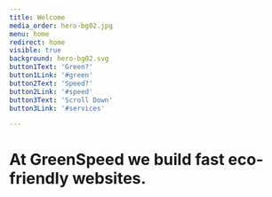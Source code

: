 ```yaml
---
title: Welcome
media_order: hero-bg02.jpg
menu: home
redirect: home
visible: true
background: hero-bg02.svg
button1Text: 'Green?'
button1Link: '#green'
button2Text: 'Speed?'
button2Link: '#speed'
button3Text: 'Scroll Down'
button3Link: '#services'

---
```


# At GreenSpeed we build fast eco-friendly websites.